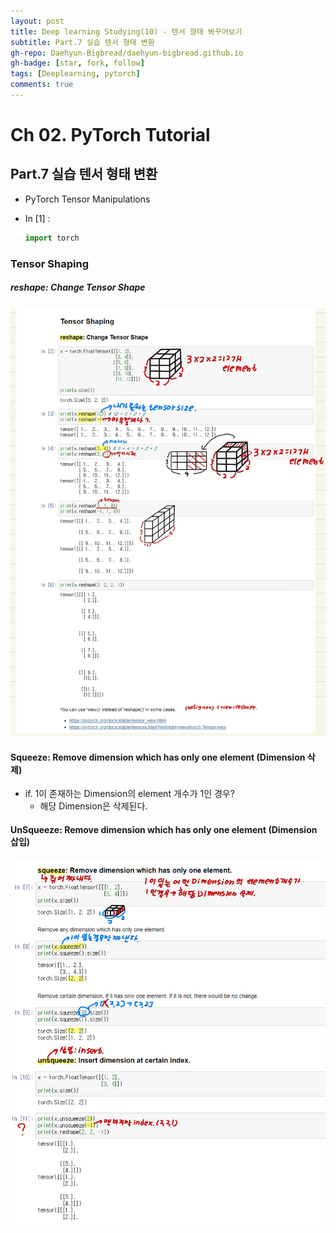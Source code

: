 ```yaml
---
layout: post
title: Deep learning Studying(10) - 텐서 형태 봐꾸어보기
subtitle: Part.7 실습 텐서 형태 변환
gh-repo: Daehyun-Bigbread/daehyun-bigbread.github.io
gh-badge: [star, fork, follow]
tags: [Deeplearning, pytorch]
comments: true
---
```




# Ch 02. PyTorch Tutorial

## Part.7 실습 텐서 형태 변환

- PyTorch Tensor Manipulations

- In [1] : 

  ```python
  import torch
  ```



### Tensor Shaping

##### reshape: Change Tensor Shape

![KakaoTalk_20210709_125831616](../../assets/img/KakaoTalk_20210709_125831616.jpg)

#### Squeeze: Remove dimension which has only one element (Dimension 삭제)

* if. 1이 존재하는 Dimension의 element 개수가 1인 경우? 
  * 해당 Dimension은 삭제된다.

#### UnSqueeze: Remove dimension which has only one element (Dimension 삽입)

![KakaoTalk_20210709_141930422](../../assets/img/KakaoTalk_20210709_141930422.jpg)
